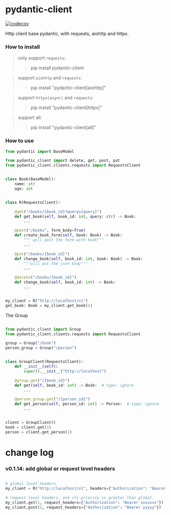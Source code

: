 # pydantic-client

[![codecov](https://codecov.io/gh/ponytailer/pydantic-client/branch/main/graph/badge.svg?token=CZX5V1YP22)](https://codecov.io/gh/ponytailer/pydantic-client)

Http client base pydantic, with requests, aiohttp and httpx.

### How to install

> only support `requests`:
>> pip install pydantic-client

> support `aiohttp` and `requests`:
>> pip install "pydantic-client[aiohttp]"

> support `httpx(async)` and `requests`:
>> pip install "pydantic-client[httpx]"

> support all:
>> pip install "pydantic-client[all]"

### How to use

```python
from pydantic import BaseModel

from pydantic_client import delete, get, post, put
from pydantic_client.clients.requests import RequestsClient


class Book(BaseModel):
    name: str
    age: int


class R(RequestsClient):

    @get("/books/{book_id}?query={query}")
    def get_book(self, book_id: int, query: str) -> Book:
        ...

    @post("/books", form_body=True)
    def create_book_form(self, book: Book) -> Book:
        """ will post the form with book"""
        ...

    @put("/books/{book_id}")
    def change_book(self, book_id: int, book: Book) -> Book:
        """will put the json body"""
        ...

    @delete("/books/{book_id}")
    def change_book(self, book_id: int) -> Book:
        ...


my_client = R("http://localhost/v1")
get_book: Book = my_client.get_book(1)
```

The Group

```python

from pydantic_client import Group
from pydantic_client.clients.requests import RequestsClient

group = Group("/book")
person_group = Group("/person")


class GroupClient(RequestsClient):
    def __init__(self):
        super().__init__("http://localhost")

    @group.get("/{book_id}")
    def get(self, book_id: int) -> Book:  # type: ignore
        ...

    @person_group.get("/{person_id}")
    def get_person(self, person_id: int) -> Person:  # type: ignore
        ...


client = GroupClient()
book = client.get(1)
person = client.get_person(1)


```

# change log

### v0.1.14: add global or request level headers

```python

# global level headers
my_client = R("http://localhost/v1", headers={"Authorization": "Bearer xxxxxxx"})

# request level headers, and its priority is greater than global. 
my_client.get(1, request_headers={"Authorization": "Bearer xxxxxxx"})
my_client.post(1, request_headers={"Authorization": "Bearer yyyyy"})

```